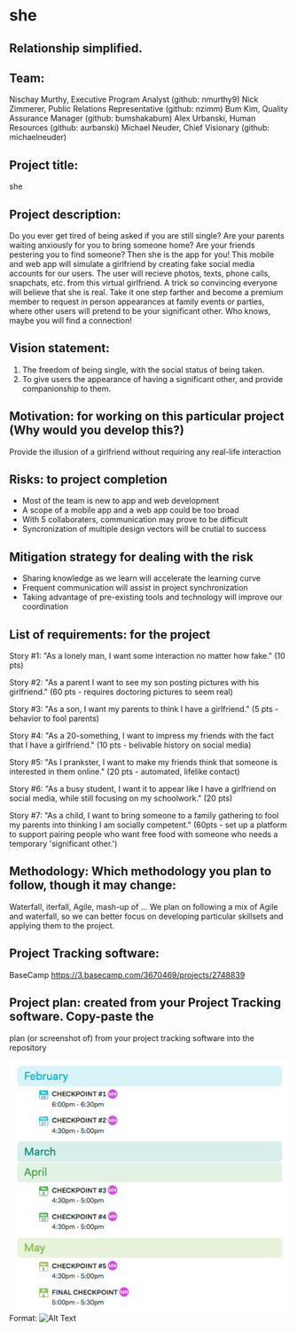 # she
## Relationship simplified.

## Team: 
Nischay Murthy, Executive Program Analyst (github: nmurthy9)
Nick Zimmerer, Public Relations Representative (github: nzimm)
Bum Kim, Quality Assurance Manager (github: bumshakabum)
Alex Urbanski, Human Resources (github: aurbanski)
Michael Neuder, Chief Visionary (github: michaelneuder)

## Project title:
she

## Project description:
Do you ever get tired of being asked if you are still single? Are your parents
waiting anxiously for you to bring someone home?
Are your friends pestering you to find someone? Then she is the app for you!
This mobile and web app will simulate a girlfriend by creating fake social media
accounts for our users. The user will recieve photos, texts, phone calls,
snapchats, etc.
from this virtual girlfriend. A trick so convincing everyone will believe that
she is real. Take it one step farther and become a premium member to request in
person appearances at family events or parties, where other users will pretend
to be your significant other. Who knows, maybe you will find a connection!

## Vision statement: 
1) The freedom of being single, with the social status of being taken.
2) To give users the appearance of having a significant other, and provide
companionship to them.
	
## Motivation: for working on this particular project (Why would you develop this?)
Provide the illusion of a girlfriend without requiring any real-life interaction
	
## Risks: to project completion 
* Most of the team is new to app and web development
* A scope of a mobile app and a web app could be too broad
* With 5 collaboraters, communication may prove to be difficult 
* Syncronization of multiple design vectors will be crutial to success
	
## Mitigation strategy for dealing with the risk
* Sharing knowledge as we learn will accelerate the learning curve
* Frequent communication will assist in project synchronization
* Taking advantage of pre-existing tools and technology will improve our
  coordination

## List of requirements: for the project
Story #1: "As a lonely man, I want some interaction no matter how fake." (10 pts)

Story #2: "As a parent I want to see my son posting pictures with his
girlfriend." (60 pts - requires doctoring pictures to seem real)

Story #3: "As a son, I want my parents to think I have a girlfriend." (5 pts -
behavior to fool parents)

Story #4: "As a 20-something, I want to impress my friends with the fact that I
have a girlfriend." (10 pts - belivable history on social media)
    
Story #5: "As I prankster, I want to make my friends think that someone is
interested in them online." (20 pts - automated, lifelike contact)

Story #6: "As a busy student, I want it to appear like I have a girlfriend on
social media, while still focusing on my schoolwork." (20 pts)

Story #7: "As a child, I want to bring someone to a family gathering to fool my
parents into thinking I am socially competent." (60pts - set up a platform to
support pairing people who want free food with someone who needs a temporary
'significant other.')

## Methodology: Which methodology you plan to follow, though it may change:
Waterfall, iterfall, Agile, mash-up of …  We plan on following a mix of Agile
and waterfall, so we can better focus on developing particular skillsets and
applying them to the project.

## Project Tracking software:
BaseCamp
https://3.basecamp.com/3670469/projects/2748839

## Project plan: created from your Project Tracking software. Copy-paste the
plan (or screenshot of) from your project tracking software into the repository

![plan pic](/images/plan.png)
Format: ![Alt Text](url)